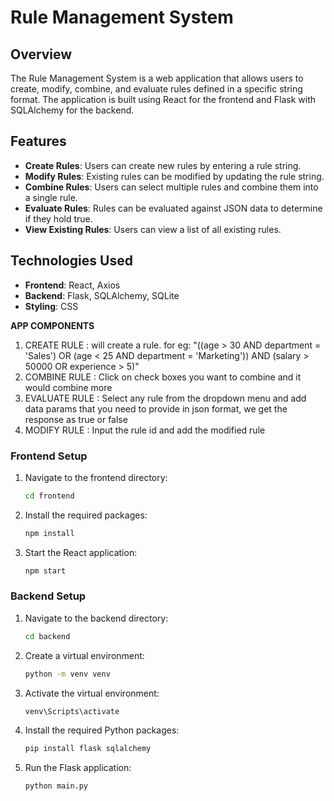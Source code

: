 # Rule Management System

## Overview

The Rule Management System is a web application that allows users to create, modify, combine, and evaluate rules defined in a specific string format. The application is built using React for the frontend and Flask with SQLAlchemy for the backend.

## Features

- **Create Rules**: Users can create new rules by entering a rule string.
- **Modify Rules**: Existing rules can be modified by updating the rule string.
- **Combine Rules**: Users can select multiple rules and combine them into a single rule.
- **Evaluate Rules**: Rules can be evaluated against JSON data to determine if they hold true.
- **View Existing Rules**: Users can view a list of all existing rules.

## Technologies Used

- **Frontend**: React, Axios
- **Backend**: Flask, SQLAlchemy, SQLite
- **Styling**: CSS

**APP COMPONENTS**

1. CREATE RULE : will create a rule.
   for eg: "((age > 30 AND department = 'Sales') OR (age < 25 AND
   department = 'Marketing')) AND (salary > 50000 OR experience >
   5)"
2. COMBINE RULE : Click on check boxes you want to combine and it would combine more
3. EVALUATE RULE : Select any rule from the dropdown menu and add data params that you need to provide in json format, we get the response as true or false
4. MODIFY RULE : Input the rule id and add the modified rule

### Frontend Setup

1. Navigate to the frontend directory:

   ```bash
   cd frontend

   ```

2. Install the required packages:

   ```bash
   npm install

   ```

3. Start the React application:
   ```bash
   npm start
   ```

### Backend Setup

1. Navigate to the backend directory:

   ```bash
   cd backend

   ```

2. Create a virtual environment:

   ```bash
   python -m venv venv

   ```

3. Activate the virtual environment:

   ```bash
   venv\Scripts\activate

   ```

4. Install the required Python packages:

   ```bash
   pip install flask sqlalchemy

   ```

5. Run the Flask application:
   ```bash
   python main.py
   ```

